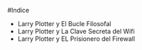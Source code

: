#Indice

* Larry Plotter y El Bucle Filosofal
* Larry Plotter y La Clave Secreta del Wifi
* Larry Plotter y EL Prisionero del Firewall
